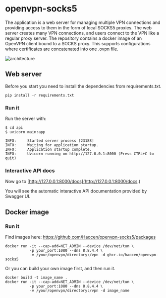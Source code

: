 # openvpn-socks5
The application is a web server for managing multiple VPN connections and providing access to them in the form of local SOCKS5 proxies.
The web server creates many VPN connections, and users connect to the VPN like a regular proxy server. 
The repository contains a docker image of an OpenVPN client bound to a SOCKS proxy.
This supports configurations where certificates are concatenated into one .ovpn file.

![architecture](https://user-images.githubusercontent.com/46384330/139538875-fd24372c-16cd-44f6-9902-35c918377b77.jpg)

## Web server

Before you start you need to install the dependencies from requirements.txt.

```
pip install -r requirements.txt
```

### Run it

Run the server with:

```console
$ cd api
$ uvicorn main:app

INFO:     Started server process [23188]
INFO:     Waiting for application startup.
INFO:     Application startup complete.
INFO:     Uvicorn running on http://127.0.0.1:8000 (Press CTRL+C to quit)
```

### Interactive API docs

Now go to [http://127.0.0.1:8000/docs](http://127.0.0.1:8000/docs</a>.)

You will see the automatic interactive API documentation provided by Swagger UI.

## Docker image
### Run it

Find images here:
https://github.com/Haocen/openvpn-socks5/packages

```
docker run -it --cap-add=NET_ADMIN --device /dev/net/tun \
           -p your_port:1080 --dns 8.8.4.4 \
           -v /your/openvpn/directory:/vpn -d ghcr.io/haocen/openvpn-socks5
```

Or you can build your own image first, and then run it. 
```
docker build -t image_name .
docker run -it --cap-add=NET_ADMIN --device /dev/net/tun \
           -p your_port:1080 --dns 8.8.4.4 \
           -v /your/openvpn/directory:/vpn -d image_name
```
